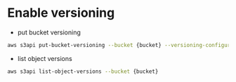 # Enable versioning

- put bucket versioning

```sh
aws s3api put-bucket-versioning --bucket {bucket} --versioning-configuration Status=Enabled
```

- list object versions

```sh
aws s3api list-object-versions --bucket {bucket}
```
